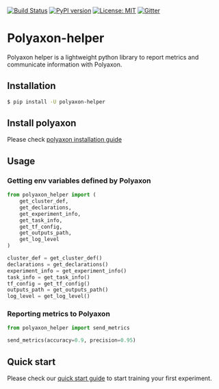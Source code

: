 [![Build Status](https://travis-ci.org/polyaxon/polyaxon-cli.svg?branch=master)](https://travis-ci.org/polyaxon/polyaxon-helper)
[![PyPI version](https://badge.fury.io/py/polyaxon-helper.svg)](https://badge.fury.io/py/polyaxon-helper)
[![License: MIT](https://img.shields.io/badge/License-MIT-yellow.svg)](LICENCE)
[![Gitter](https://img.shields.io/gitter/room/nwjs/nw.js.svg)](https://gitter.im/polyaxon/polyaxon)

# Polyaxon-helper

Polyaxon helper is a lightweight python library to report metrics and communicate information with Polyaxon.

## Installation

```bash
$ pip install -U polyaxon-helper
```


## Install polyaxon

Please check [polyaxon installation guide](https://docs.polyaxon.com/installation/introduction)


## Usage

### Getting env variables defined by Polyaxon

```python
from polyaxon_helper import (
    get_cluster_def,
    get_declarations,
    get_experiment_info,
    get_task_info,
    get_tf_config,
    get_outputs_path,
    get_log_level
)

cluster_def = get_cluster_def()
declarations = get_declarations()
experiment_info = get_experiment_info()
task_info = get_task_info()
tf_config = get_tf_config()
outputs_path = get_outputs_path()
log_level = get_log_level()
```

### Reporting metrics to Polyaxon

```python
from polyaxon_helper import send_metrics

send_metrics(accuracy=0.9, precision=0.95)
```

## Quick start

Please check our [quick start guide](https://docs.polyaxon.com/quick_start) to start training your first experiment.
